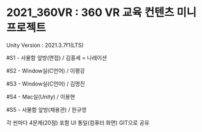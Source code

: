 # 2021_360VR : 360 VR 교육 컨텐츠 미니 프로젝트

Unity Version : 2021.3.7f1(LTS)


#S1 - 사물함 앞방(면접) / 김홍세
       = 나레이션
       
       
#S2 - Window실(C언어) / 이평강



#S3 - Window실(C언어) / 김명진



#S4 - Mac실(Unity) / 이용현



#S5 - 사물함 앞방(채용관) / 한규영



각 씬마다 4문제(20점) 포함
UI 통일(컴퓨터 화면)
GIT으로 공유
